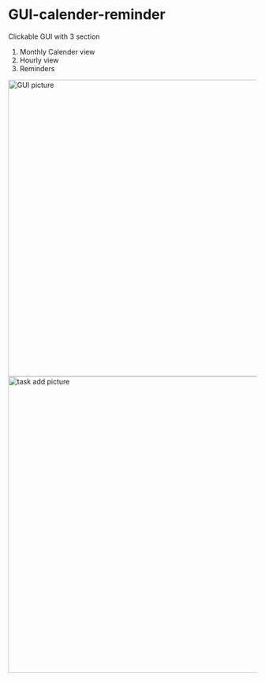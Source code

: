 # GUI-calender-reminder
Clickable GUI with 3 section 
1. Monthly Calender view  
2. Hourly view 
3. Reminders 
<img width="600" alt="GUI picture" src="https://user-images.githubusercontent.com/70155633/210670052-c29d1fb8-37d4-4879-a707-42bd1d3f605f.png">
<img width="600" alt="task add picture" src="https://user-images.githubusercontent.com/70155633/210670055-f97a1be9-c55a-4b85-aa66-7a4765f01aa7.png">
